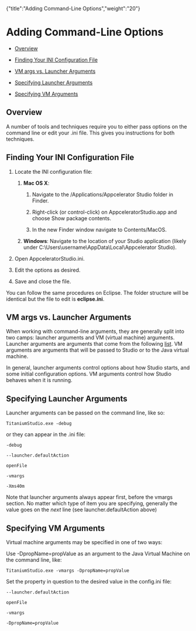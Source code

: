 {"title":"Adding Command-Line Options","weight":"20"} 

# Adding Command-Line Options

*   [Overview](#Overview)
    
*   [Finding Your INI Configuration File](#FindingYourINIConfigurationFile)
    
*   [VM args vs. Launcher Arguments](#VMargsvs.LauncherArguments)
    
*   [Specifying Launcher Arguments](#SpecifyingLauncherArguments)
    
*   [Specifying VM Arguments](#SpecifyingVMArguments)
    

## Overview

A number of tools and techniques require you to either pass options on the command line or edit your .ini file. This gives you instructions for both techniques.

## Finding Your INI Configuration File

1.  Locate the INI configuration file:
    
    1.  **Mac OS X**:
        
        1.  Navigate to the /Applications/Appcelerator Studio folder in Finder.
            
        2.  Right-click (or control-click) on AppceleratorStudio.app and choose Show package contents.
            
        3.  In the new Finder window navigate to Contents/MacOS.
            
    2.  **Windows**: Navigate to the location of your Studio application (likely under C:\\Users\\username\\AppData\\Local\\Appcelerator Studio).
        
2.  Open AppceleratorStudio.ini.
    
3.  Edit the options as desired.
    
4.  Save and close the file.
    

You can follow the same procedures on Eclipse. The folder structure will be identical but the file to edit is **eclipse.ini**.

## VM args vs. Launcher Arguments

When working with command-line arguments, they are generally split into two camps: launcher arguments and VM (virtual machine) arguments. Launcher arguments are arguments that come from the following [list](http://help.eclipse.org/indigo/index.jsp?topic=/org.eclipse.platform.doc.isv/reference/misc/runtime-options.html). VM arguments are arguments that will be passed to Studio or to the Java virtual machine.

In general, launcher arguments control options about how Studio starts, and some initial configuration options. VM arguments control how Studio behaves when it is running.

## Specifying Launcher Arguments

Launcher arguments can be passed on the command line, like so:

`TitaniumStudio.exe -debug`

or they can appear in the .ini file:

`-debug`

`--launcher.defaultAction`

`openFile`

`-vmargs`

`-Xms40m`

Note that launcher arguments always appear first, before the vmargs section. No matter which type of item you are specifying, generally the value goes on the _next_ line (see launcher.defaultAction above)

## Specifying VM Arguments

Virtual machine arguments may be specified in one of two ways:

Use -DpropName=propValue as an argument to the Java Virtual Machine on the command line, like:

`TitaniumStudio.exe -vmargs -DpropName=propValue`

Set the property in question to the desired value in the config.ini file:

`--launcher.defaultAction`

`openFile`

`-vmargs`

`-DpropName=propValue`